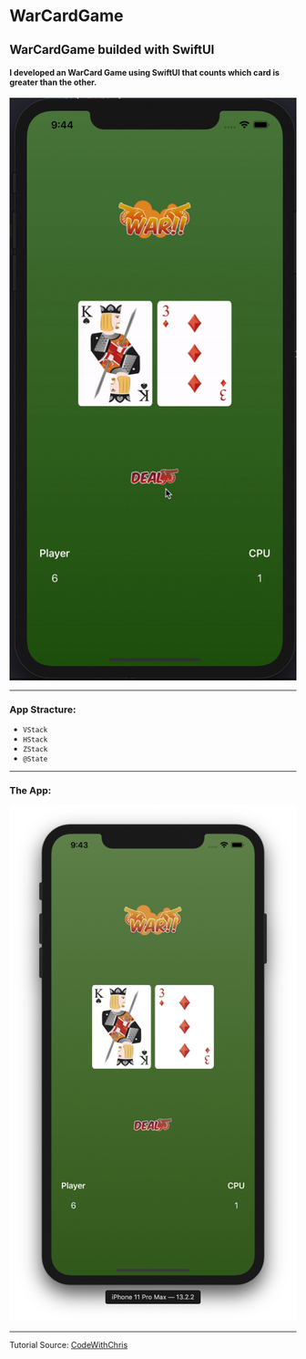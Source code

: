 # WarCardGame

## WarCardGame builded with SwiftUI

#### I developed an WarCard Game using SwiftUI that counts which card is greater than the other.

![Preview](Assets/WarCardGame.gif)

---

### App Stracture:

+ `VStack`
+ `HStack`
+ `ZStack`
+ `@State`

---

### The App:
![](Assets/WarCardGame.png)

---

Tutorial Source: [CodeWithChris](https://www.youtube.com/watch?v=lIxq4TCdlRU)
